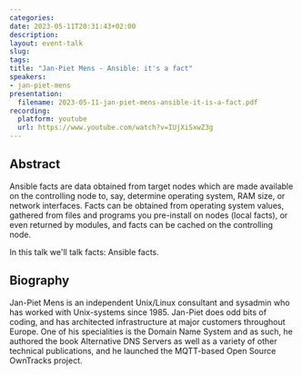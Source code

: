 ```yaml
---
categories:
date: 2023-05-11T20:31:43+02:00
description:
layout: event-talk
slug:
tags:
title: "Jan-Piet Mens - Ansible: it's a fact"
speakers:
- jan-piet-mens
presentation:
  filename: 2023-05-11-jan-piet-mens-ansible-it-is-a-fact.pdf
recording:
  platform: youtube
  url: https://www.youtube.com/watch?v=IUjXiSxwZ3g
---
```


## Abstract

Ansible facts are data obtained from target nodes which are made available on the controlling node to, say, determine operating system, RAM size, or network interfaces. Facts can be obtained from operating system values, gathered from files and programs you pre-install on nodes (local facts), or even returned by modules, and facts can be cached on the controlling node.

In this talk we'll talk facts: Ansible facts.

## Biography

Jan-Piet Mens is an independent Unix/Linux consultant and sysadmin who has worked with Unix-systems since 1985. Jan-Piet does odd bits of coding, and has architected infrastructure at major customers throughout Europe. One of his specialities is the Domain Name System and as such, he authored the book Alternative DNS Servers as well as a variety of other technical publications, and he launched the MQTT-based Open Source OwnTracks project.
